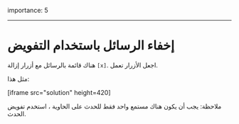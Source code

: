 importance: 5

---

# إخفاء الرسائل باستخدام التفويض

هناك قائمة بالرسائل مع أزرار إزالة `[x]`. اجعل الأزرار تعمل.

مثل هذا:

[iframe src="solution" height=420]

ملاحظة: يجب أن يكون هناك مستمع واحد فقط للحدث على الحاوية ، استخدم تفويض الحدث.
